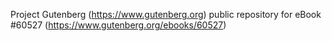 Project Gutenberg (https://www.gutenberg.org) public repository for eBook #60527 (https://www.gutenberg.org/ebooks/60527)
